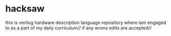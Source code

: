 # hacksaw
this is verilog hardware description language repository where iam engaged to as a part of my daily curriculum//
if any wrons edits are accepted//
